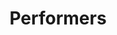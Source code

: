 ---
layout: page
title: Performers
permalink: /performers/
description: Come see these performers for the Bridgetown Comedy Festival in 2015!
---